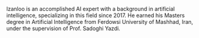 Izanloo is an accomplished AI expert with a background in artificial intelligence, specializing in this field since 2017. He earned his Masters degree in Artificial Intelligence from Ferdowsi University of Mashhad, Iran, under the supervision of Prof. Sadoghi Yazdi.

